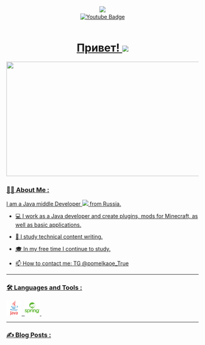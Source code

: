 <div id="header" align="center">
  <img src="https://media4.giphy.com/media/v1.Y2lkPTc5MGI3NjExeW1iZTg0Y21lYnI4OTIwaHFjdTY1bWtqdXBlY29tdWpzMjB4ZHExaSZlcD12MV9pbnRlcm5hbF9naWZfYnlfaWQmY3Q9cw/6FT3QE3AJMfwJDZBNr/giphy.gif" width="100"/>
</div>

<div id="badges" align="center">
  
  <a href="https://www.youtube.com/@pomelkaoe">
    <img src="https://img.shields.io/badge/YouTube-red?style=for-the-badge&logo=youtube&logoColor=white" alt="Youtube Badge"/>
  
</div>
<div id="badges" align="center">
  <img src="https://komarev.com/ghpvc/?username=pomelkaoe&style=flat-square&color=blue" alt=""/>
  <h1>
  Привет!
  <img src="https://media.giphy.com/media/hvRJCLFzcasrR4ia7z/giphy.gif" width="30px"/>
</h1>
</div>

<div align="center">
  <img src="https://media.giphy.com/media/dWesBcTLavkZuG35MI/giphy.gif" width="600" height="300"/>
</div>

### :man_technologist: About Me :
I am a Java middle Developer <img src="https://media.giphy.com/media/WUlplcMpOCEmTGBtBW/giphy.gif" width="30"> from Russia.
- :computer: I work as a Java developer and create plugins, mods for Minecraft, as well as basic applications.

- :book: I study technical content writing.

- :mortar_board: In my free time I continue to study.

- :mailbox: How to contact me: TG @pomelkaoe_True

---

### :hammer_and_wrench: Languages and Tools :

<div>
  <img src="https://github.com/devicons/devicon/blob/master/icons/java/java-original-wordmark.svg" title="Java" alt="Java" width="40" height="40"/>&nbsp;  
  <img src="https://github.com/devicons/devicon/blob/master/icons/spring/spring-original-wordmark.svg" title="Spring" alt="Spring" width="40" height="40"/>&nbsp;
</div>

---

### :writing_hand: Blog Posts :

<!-- BLOG-POST-LIST:START -->

<!-- BLOG-POST-LIST:END -->

